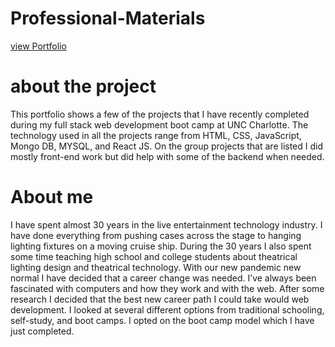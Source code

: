 # Professional-Materials
[view Portfolio](https://ccollins1975.github.io/Professional-Materials/)
 
 # about the project
 This portfolio shows a few of the projects that I have recently completed during my full stack web development boot camp at UNC Charlotte. The technology used in all the projects range from HTML, CSS, JavaScript, Mongo DB, MYSQL, and React JS. On the group projects that are listed I did mostly front-end work but did help with some of the backend when needed.
 # About me
I have spent almost 30 years in the live entertainment technology industry. I have done everything from pushing cases across the stage to hanging lighting fixtures on a moving cruise ship. During the 30 years I also spent some time teaching high school and college students about theatrical lighting design and theatrical technology. With our new pandemic new normal I have decided that a career change was needed. I’ve always been fascinated with computers and how they work and with the web. After some research I decided that the best new career path I could take would web development. I looked at several different options from traditional schooling, self-study, and boot camps. I opted on the boot camp model which I have just completed.

 
 
